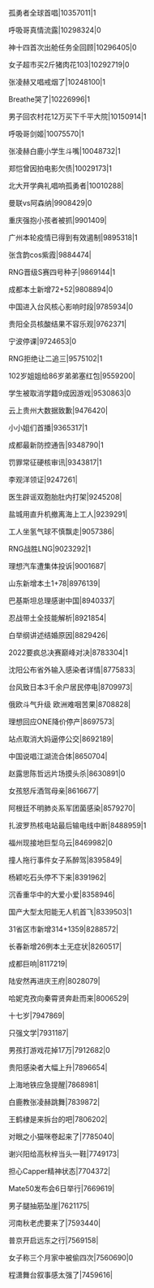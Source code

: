孤勇者全球首唱|10357011|1

呼吸哥真情流露|10298324|0

神十四首次出舱任务全回顾|10296405|0

女子超市买2斤猪肉花103|10292719|0

张凌赫又唱戒烟了|10248100|1

Breathe哭了|10226996|1

男子回农村花12万买下千平大院|10150914|1

呼吸哥剑姬|10075570|1

张凌赫白鹿小学生斗嘴|10048732|1

郑恺曾因拍电影欠债|10029173|1

北大开学典礼唱响孤勇者|10010288|

曼联vs阿森纳|9908429|0

重庆强抱小孩者被抓|9901409|

广州本轮疫情已得到有效遏制|9895318|1

张含韵cos紫霞|9884474|

RNG晋级S赛四号种子|9869144|1

成都本土新增72+52|9808894|0

中国进入台风核心影响时段|9785934|0

贵阳全员核酸结果不容乐观|9762371|

宁波停课|9724653|0

RNG拒绝让二追三|9575102|1

102岁姐姐给86岁弟弟塞红包|9559200|

学生被取消学籍9成因游戏|9530863|0

云上贵州大数据致歉|9476420|

小小姐们首播|9365317|1

成都最新防控通告|9348790|1

罚罪常征硬核审讯|9343817|1

李观洋领证|9247261|

医生辟谣双胞胎肚内打架|9245208|

盐城用直升机撤离海上工人|9239291|

工人坐氢气球不慎飘走|9057386|

RNG战胜LNG|9023292|1

理想汽车遭集体投诉|9001687|

山东新增本土1+78|8976139|

巴基斯坦总理感谢中国|8940337|

忍战带土全技能解析|8921854|

白举纲讲述结婚原因|8829426|

2022要疯总决赛巅峰对决|8783304|1

沈阳公布省外输入感染者详情|8775833|

台风致日本3千余户居民停电|8709973|

俄欧斗气升级 欧洲难咽苦果|8708828|

理想回应ONE降价停产|8697573|

站点取消大妈逼停公交|8692189|

中国说唱江湖流合体|8650704|

赵露思陈哲远片场摸头杀|8630891|0

女孩怒斥酒驾母亲|8616677|

阿根廷不明肺炎系军团菌感染|8579270|

扎波罗热核电站最后输电线中断|8488959|1

福州现接地巨型乌云|8469982|0

撞人拖行事件女子系醉驾|8395849|

杨颖吃石头停不下来|8391962|

沉香重华中的大爱小爱|8358946|

国产大型太阳能无人机首飞|8339503|1

31省区市新增314+1359|8288572|

长春新增26例本土无症状|8260517|

成都巨响|8117219|

陆安然再进庆王府|8028079|

哈妮克孜向秦霄贤奔赴而来|8006529|

十七岁|7947869|

只强文学|7931187|

男孩打游戏花掉17万|7912682|0

贵阳感染者大幅上升|7896654|

上海地铁应急提醒|7868981|

白鹿教张凌赫跳舞|7839872|

王鹤棣是来拆台的吧|7806202|

对眼之小猫咪卷起来了|7785040|

谢兴阳给高秋梓当头一鞋|7749173|

担心Capper精神状态|7704372|

Mate50发布会6日举行|7669619|

男子腿抽筋坠崖|7621175|

河南秋老虎要来了|7593440|

普京开启远东之行|7569158|

女子称三个月家中被偷四次|7560690|0

程潇舞台叙事感太强了|7459616|

